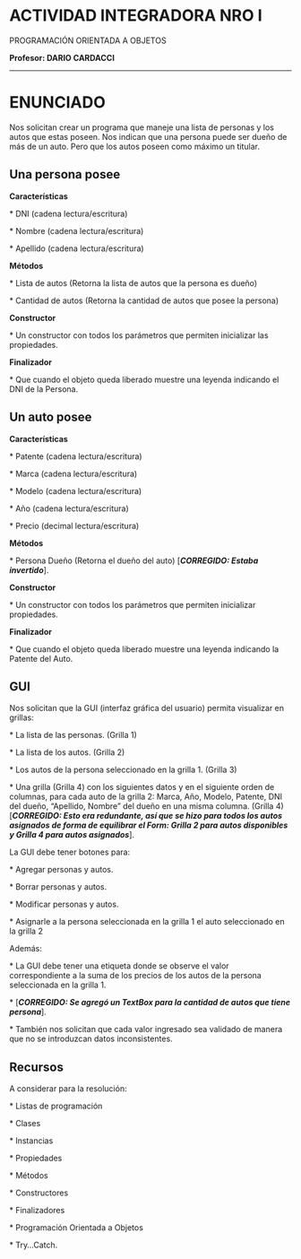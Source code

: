 # ACTIVIDAD INTEGRADORA NRO I

PROGRAMACIÓN ORIENTADA A OBJETOS

**Profesor: DARIO CARDACCI**

---

# ENUNCIADO

Nos solicitan crear un programa que maneje una lista de personas y los autos que estas poseen. Nos indican que una persona puede ser dueño de más de un auto. Pero que los autos poseen como máximo un titular.

## Una persona posee

**Características**

\* DNI (cadena lectura/escritura)

\* Nombre (cadena lectura/escritura)

\* Apellido (cadena lectura/escritura)

**Métodos**

\* Lista de autos (Retorna la lista de autos que la persona es dueño)

\* Cantidad de autos (Retorna la cantidad de autos que posee la persona)

**Constructor**

\* Un constructor con todos los parámetros que permiten inicializar las propiedades.

**Finalizador**

\* Que cuando el objeto queda liberado muestre una leyenda indicando el DNI de la Persona.

## Un auto posee

**Características**

\* Patente (cadena lectura/escritura)

\* Marca (cadena lectura/escritura)

\* Modelo (cadena lectura/escritura)

\* Año (cadena lectura/escritura)

\* Precio (decimal lectura/escritura)

**Métodos**

\* Persona Dueño (Retorna el dueño del auto) \[***CORREGIDO: Estaba invertido***\].

**Constructor**

\* Un constructor con todos los parámetros que permiten inicializar propiedades.

**Finalizador**

\* Que cuando el objeto queda liberado muestre una leyenda indicando la Patente del Auto.

## GUI

Nos solicitan que la GUI (interfaz gráfica del usuario) permita visualizar en grillas:

\* La lista de las personas. (Grilla 1)

\* La lista de los autos. (Grilla 2)

\* Los autos de la persona seleccionado en la grilla 1. (Grilla 3)

\* Una grilla (Grilla 4) con los siguientes datos y en el siguiente orden de columnas, para cada auto de la grilla 2: Marca, Año, Modelo, Patente, DNI del dueño, “Apellido, Nombre” del dueño en una misma columna. (Grilla 4) \[***CORREGIDO: Esto era redundante, así que se hizo para todos los autos asignados de forma de equilibrar el Form: Grilla 2 para autos disponibles y Grilla 4 para autos asignados***\].

La GUI debe tener botones para:

\* Agregar personas y autos.

\* Borrar personas y autos.

\* Modificar personas y autos.

\* Asignarle a la persona seleccionada en la grilla 1 el auto seleccionado en la grilla 2

Además:

\* La GUI debe tener una etiqueta donde se observe el valor correspondiente a la suma de los precios de los autos de la persona seleccionada en la grilla 1.

\* \[***CORREGIDO: Se agregó un TextBox para la cantidad de autos que tiene persona***\].

\* También nos solicitan que cada valor ingresado sea validado de manera que no se introduzcan datos inconsistentes.

## Recursos

A considerar para la resolución:

\* Listas de programación

\* Clases

\* Instancias

\* Propiedades

\* Métodos

\* Constructores

\* Finalizadores

\* Programación Orientada a Objetos

\* Try…Catch.
